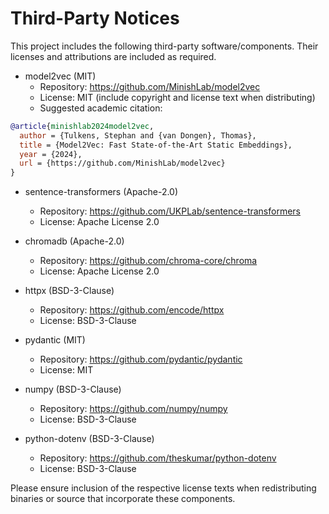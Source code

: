 # Third-Party Notices

This project includes the following third-party software/components. Their licenses and attributions are included as required.

- model2vec (MIT)
  - Repository: https://github.com/MinishLab/model2vec
  - License: MIT (include copyright and license text when distributing)
  - Suggested academic citation:

```bibtex
@article{minishlab2024model2vec,
  author = {Tulkens, Stephan and {van Dongen}, Thomas},
  title = {Model2Vec: Fast State-of-the-Art Static Embeddings},
  year = {2024},
  url = {https://github.com/MinishLab/model2vec}
}
```

- sentence-transformers (Apache-2.0)
  - Repository: https://github.com/UKPLab/sentence-transformers
  - License: Apache License 2.0

- chromadb (Apache-2.0)
  - Repository: https://github.com/chroma-core/chroma
  - License: Apache License 2.0

- httpx (BSD-3-Clause)
  - Repository: https://github.com/encode/httpx
  - License: BSD-3-Clause

- pydantic (MIT)
  - Repository: https://github.com/pydantic/pydantic
  - License: MIT

- numpy (BSD-3-Clause)
  - Repository: https://github.com/numpy/numpy
  - License: BSD-3-Clause

- python-dotenv (BSD-3-Clause)
  - Repository: https://github.com/theskumar/python-dotenv
  - License: BSD-3-Clause

Please ensure inclusion of the respective license texts when redistributing binaries or source that incorporate these components.
